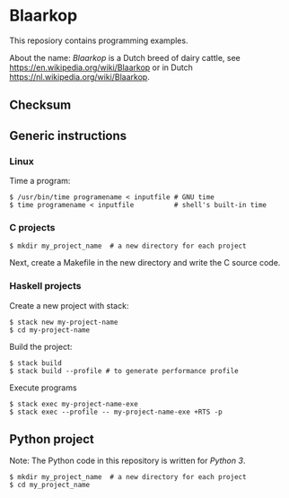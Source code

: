 # Blaarkop

This reposiory contains programming examples.

About the name: *Blaarkop* is a Dutch breed of dairy cattle, see
https://en.wikipedia.org/wiki/Blaarkop or in Dutch
https://nl.wikipedia.org/wiki/Blaarkop.

## Checksum



## Generic instructions

### Linux

Time a program:

    $ /usr/bin/time programename < inputfile # GNU time
    $ time programename < inputfile          # shell's built-in time


### C projects

    $ mkdir my_project_name  # a new directory for each project
	
Next, create a Makefile in the new directory and write the C source
code.

### Haskell projects

Create a new project with stack:

    $ stack new my-project-name
	$ cd my-project-name

Build the project:

    $ stack build
	$ stack build --profile # to generate performance profile
	
Execute programs

    $ stack exec my-project-name-exe
	$ stack exec --profile -- my-project-name-exe +RTS -p
	
## Python project

Note: The Python code in this repository is written for *Python 3*.

    $ mkdir my_project_name  # a new directory for each project
    $ cd my_project_name
